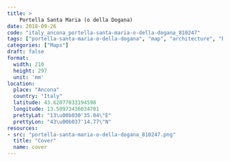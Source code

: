 ```yaml
---
title: > 
    Portella Santa Maria (o della Dogana)
date: 2018-09-26
code: "italy_ancona_portella-santa-maria-o-della-dogana_810247"
tags: ["portella-santa-maria-o-della-dogana", "map", "architecture", "buildings", "Ancona", "Italy"]
categories: ["Maps"]
draft: false
format:
  width: 210
  height: 297
  unit: 'mm'
location:
  place: "Ancona"
  country: "Italy"
  latitude: 43.62077033194598
  longitude: 13.50973436034701
  prettyLat: "13\u00b030'35.04\"E"
  prettyLon: "43\u00b037'14.77\"N"
resources:
- src: "portella-santa-maria-o-della-dogana_810247.png"
  title: "Cover"
  name: cover
---
```

